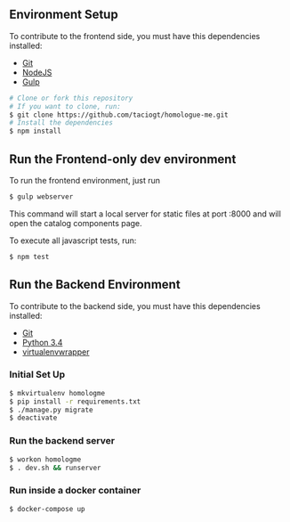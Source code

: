 ## Environment Setup 

To contribute to the frontend side, you must have this dependencies installed:

- [Git](https://git-scm.com/downloads)
- [NodeJS](https://nodejs.org/en/download/)
- [Gulp](https://github.com/gulpjs/gulp/blob/master/docs/getting-started.md#1-install-gulp-globally)

```bash
# Clone or fork this repository
# If you want to clone, run:
$ git clone https://github.com/taciogt/homologue-me.git
# Install the dependencies
$ npm install
```

## Run the Frontend-only dev environment

To run the frontend environment, just run
```bash
$ gulp webserver
```

This command will start a local server for static files at port :8000 and will open the catalog components page.

To execute all javascript tests, run:
 ```bash
$ npm test
```

## Run the Backend Environment

To contribute to the backend side, you must have this dependencies installed:

- [Git](https://git-scm.com/downloads)
- [Python 3.4](https://www.python.org/downloads/)
- [virtualenvwrapper](http://virtualenvwrapper.readthedocs.io/en/latest/index.html)

### Initial Set Up
```bash
$ mkvirtualenv homologme
$ pip install -r requirements.txt
$ ./manage.py migrate
$ deactivate
```

### Run the backend server
```bash
$ workon homologme
$ . dev.sh && runserver
```

### Run inside a docker container
```bash
$ docker-compose up
```